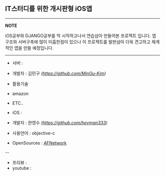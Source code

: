 IT스터디를 위한 개시판형 iOS앱 
--
---
**NOTE**

iOS공부와 DJANGO공부를 막 시작하고나서 연습삼아 만들어본 프로젝트 입니다. 앱구조와 서버구축에 많이 미흡한점이 있으나 이 프로젝트를 발판삼아 더욱 견고하고 체계적인 앱을 만들 예정입니다.


---

- 서버 :
- 개발자 : 김민구 _(https://github.com/MinGu-Kim)_
- 활용기술
- amazon
- ETC..

- iOS :
- 개발자 : 한영수 _(https://github.com/heyman333)_
- 사용언어 : objective-c
- OpenSources : [AFNetwork](https://github.com/AFNetworking/AFNetworking)

--
- 프리뷰 :
- youtube : 
